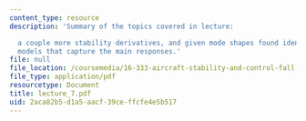 ```yaml
---
content_type: resource
description: 'Summary of the topics covered in lecture:

  a couple more stability derivatives, and given mode shapes found identify simpler
  models that capture the main responses.'
file: null
file_location: /coursemedia/16-333-aircraft-stability-and-control-fall-2004/2aca82b5d1a5aacf39ceffcfe4e5b517_lecture_7.pdf
file_type: application/pdf
resourcetype: Document
title: lecture_7.pdf
uid: 2aca82b5-d1a5-aacf-39ce-ffcfe4e5b517
---
```

